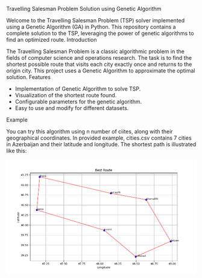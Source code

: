 Travelling Salesman Problem Solution using Genetic Algorithm

Welcome to the Travelling Salesman Problem (TSP) solver implemented using a Genetic Algorithm (GA) in Python. This repository contains a complete solution to the TSP, leveraging the power of genetic algorithms to find an optimized route.
Introduction

The Travelling Salesman Problem is a classic algorithmic problem in the fields of computer science and operations research. The task is to find the shortest possible route that visits each city exactly once and returns to the origin city. This project uses a Genetic Algorithm to approximate the optimal solution.
Features

   - Implementation of Genetic Algorithm to solve TSP.
   - Visualization of the shortest route found.
   - Configurable parameters for the genetic algorithm.
   - Easy to use and modify for different datasets.
   
Example

You can try this algorithm using n number of ciites, along with their geographical coordinates.
In provided example, cities.csv contains 7 cities in Azerbaijan and their latitude and longitude.
The shortest path is illustrated like this:


![alt text](https://github.com/leylaeminova/Travelling-Salesman-Problem-using-Genetic-Algorithm/blob/master/shortest_path.png)
